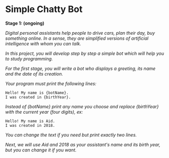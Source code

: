# Simple Chatty Bot

**Stage 1: (ongoing)**

_Digital personal assistants help people to drive cars, plan their day, buy something online. In a sense, they are simplified versions of artificial intelligence with whom you can talk._

_In this project, you will develop step by step a simple bot which will help you to study programming._

_For the first stage, you will write a bot who displays a greeting, its name and the date of its creation._

_Your program must print the following lines:_

```
Hello! My name is {botName}.
I was created in {birthYear}.
```
_Instead of {botName} print any name you choose and replace {birthYear} with the current year (four digits), ex:_

```
Hello! My name is Aid.
I was created in 2018.
```
_You can change the text if you need but print exactly two lines._

_Next, we will use Aid and 2018 as your assistant's name and its birth year, but you can change it if you want._
